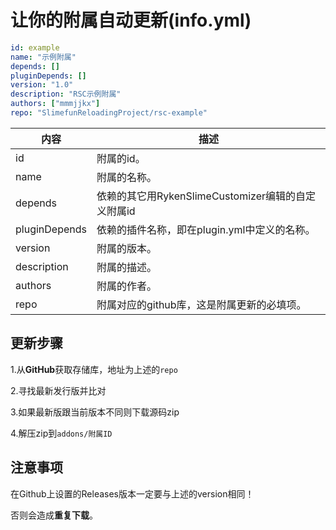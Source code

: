 # 让你的附属自动更新(info.yml)

```yaml
id: example
name: "示例附属"
depends: []
pluginDepends: []
version: "1.0"
description: "RSC示例附属"
authors: ["mmmjjkx"]
repo: "SlimefunReloadingProject/rsc-example"
```

| 内容 | 描述 |
| --- | ----------- |
| id | 附属的id。 |
| name | 附属的名称。 |
| depends | 依赖的其它用RykenSlimeCustomizer编辑的自定义附属id |
| pluginDepends | 依赖的插件名称，即在plugin.yml中定义的名称。 |
| version | 附属的版本。 |
| description | 附属的描述。 |
| authors | 附属的作者。 |
| repo | 附属对应的github库，这是附属更新的必填项。 |

## 更新步骤

1.从**GitHub**获取存储库，地址为上述的`repo`

2.寻找最新发行版并比对

3.如果最新版跟当前版本不同则下载源码zip

4.解压zip到`addons/附属ID`

## 注意事项

在Github上设置的Releases版本一定要与上述的version相同！

否则会造成**重复下载**。
